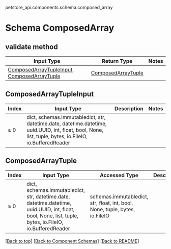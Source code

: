 petstore_api.components.schema.composed_array
# Schema ComposedArray

## validate method
Input Type | Return Type | Notes
------------ | ------------- | -------------
[ComposedArrayTupleInput](#composedarraytupleinput), [ComposedArrayTuple](#composedarraytuple) | [ComposedArrayTuple](#composedarraytuple) |

## ComposedArrayTupleInput
Index | Input Type | Description | Notes
------------- | ------------- | ------------- | -------------
≥ 0 | dict, schemas.immutabledict, str, datetime.date, datetime.datetime, uuid.UUID, int, float, bool, None, list, tuple, bytes, io.FileIO, io.BufferedReader |  |

## ComposedArrayTuple
Index | Input Type | Accessed Type | Description | Notes
------------- | ------------- | ------------- | ------------- | -------------
≥ 0 | dict, schemas.immutabledict, str, datetime.date, datetime.datetime, uuid.UUID, int, float, bool, None, list, tuple, bytes, io.FileIO, io.BufferedReader | schemas.immutabledict, str, float, int, bool, None, tuple, bytes, io.FileIO |  |

[[Back to top]](#top) [[Back to Component Schemas]](../../../README.md#Component-Schemas) [[Back to README]](../../../README.md)
